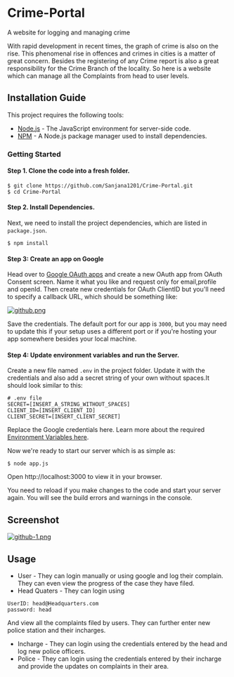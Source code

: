 # Crime-Portal
A website for logging and managing crime

With rapid development in recent times, the graph of crime is also on the rise. This phenomenal rise in offences and crimes in cities is a matter of great concern. Besides the registering of any Crime report is also a great responsibility for the Crime Branch of the locality.
So here is a website which can manage all the Complaints from head to user levels.

## Installation Guide
This project requires the following tools:

* [Node.js](https://nodejs.org/en/) - The JavaScript environment for server-side code.
* [NPM](https://www.npmjs.com/) - A Node.js package manager used to install dependencies.

### Getting Started
#### Step 1. Clone the code into a fresh folder.
```
$ git clone https://github.com/Sanjana1201/Crime-Portal.git
$ cd Crime-Portal
```
#### Step 2. Install Dependencies.
Next, we need to install the project dependencies, which are listed in `package.json`.
```
$ npm install
```
#### Step 3: Create an app on Google
Head over to [Google OAuth apps](https://console.cloud.google.com/apis/dashboard) and create a new OAuth app from OAuth Consent screen. Name it what you like and request only for email,profile and openId.
Then create new credentials for OAuth ClientID but you'll need to specify a callback URL, which should be something like:

[![github.png](https://i.postimg.cc/K8sqkcWF/github.png)](https://postimg.cc/jDPQBTKk)

Save the credentials. The default port for our app is `3000`, but you may need to update this if your setup uses a different port or if you're hosting your app somewhere besides your local machine.

#### Step 4: Update environment variables and run the Server.
Create a new file named `.env` in the project folder. Update it with the credentials and also add a secret string of your own without spaces.It should look similar to this:
```
# .env file
SECRET=[INSERT_A_STRING_WITHOUT_SPACES]
CLIENT_ID=[INSERT_CLIENT_ID]
CLIENT_SECRET=[INSERT_CLIENT_SECRET]
```
Replace the Google credentials here. Learn more about the required [Environment Variables here](https://www.npmjs.com/package/dotenv).

Now we're ready to start our server which is as simple as:
```
$ node app.js
```
Open http://localhost:3000 to view it in your browser.

You need to reload if you make changes to the code and start your server again. You will see the build errors and warnings in the console.

## Screenshot
[![github-1.png](https://i.postimg.cc/3J60kdh3/github-1.png)](https://postimg.cc/8jRz3ksY)

## Usage

* User -  They can login manually or using google and log their complain. They can even view the progress of the case they have filed.
* Head Quaters - They can login using
```
UserID: head@Headquarters.com
password: head
```
And view all the complaints filed by users. They can further enter new police station and their incharges.
* Incharge - They can login using the credentials entered by the head and log new police officers.
* Police - They can login using the credentials entered by their incharge and provide the updates on complaints in their area. 
